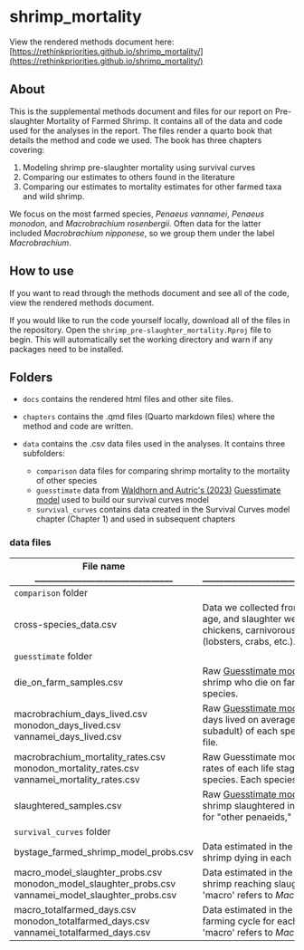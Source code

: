 # shrimp_mortality

View the rendered methods document here: [https://rethinkpriorities.github.io/shrimp_mortality/](https://rethinkpriorities.github.io/shrimp_mortality/)

## About
This is the supplemental methods document and files for our report on Pre-slaughter Mortality of Farmed Shrimp. It contains all of the data and code used for the analyses in the report.
The files render a quarto book that details the method and code we used. The book has three chapters covering:
1.  Modeling shrimp pre-slaughter mortality using survival curves
2.  Comparing our estimates to others found in the literature
3.  Comparing our estimates to mortality estimates for other farmed taxa and wild shrimp.

We focus on the most farmed species, *Penaeus vannamei*, *Penaeus monodon*, and *Macrobrachium rosenbergii*. Often data for the latter included *Macrobrachium nipponese*, so we group them under the label *Macrobrachium*.

## How to use
If you want to read through the methods document and see all of the code, view the rendered methods document.

If you would like to run the code yourself locally, download all of the files in the repository. Open the `shrimp_pre-slaughter_mortality.Rproj` file to begin. This will automatically set the working directory and warn if any packages need to be installed.

## Folders
- `docs` contains the rendered html files and other site files.

- `chapters` contains the .qmd files (Quarto markdown files) where the method and code are written.

- `data` contains the .csv data files used in the analyses. It contains three subfolders:
   - `comparison` data files for comparing shrimp mortality to the mortality of other species 
   - `guesstimate` data from [Waldhorn and Autric's (2023)](https://doi.org/10.31219/osf.io/b8n3t) [Guesstimate model](https://www.getguesstimate.com/models/21679) used to build our survival curves model
   - `survival_curves` contains data created in the Survival Curves model chapter (Chapter 1) and used in subsequent chapters

### data files 
| File name   ________________________________                                                                | Description _____________________________________________________________________                                                                           |
|------------------------------------------------------------------------------------------------------|----------------------------------------------------------------------------------------------------------------------------------------------------------------------------------------------------------------------------|
|                `comparison` folder                                   |                                                                                                                                                                                                                            |
| cross-species_data.csv                                                                               | Data we collected from the literature on mortality rates, slaughter age, and slaughter weight of other farmed species, including chickens, carnivorous fish, insects, and non-shrimp crustaceans (lobsters, crabs, etc.).  |
|               `guesstimate` folder                                                                              |                                                                                                                                                                                                                            |
| die_on_farm_samples.csv                                                                              | Raw [Guesstimate model](https://www.getguesstimate.com/models/21679) estimates (5000 samples) for the number of shrimp who die on farms (including pre-slaughter mortality) by species.                                                                                       |
| macrobrachium_days_lived.csv monodon_days_lived.csv vannamei_days_lived.csv                          | Raw [Guesstimate model](https://www.getguesstimate.com/models/21679) estimates (5000 samples) for the number of days lived on average for each life stage (larval, postlarval, juvenile-subadult) of each species analyzed. Each species is in a separate file.               |
| macrobrachium_mortality_rates.csv         monodon_mortality_rates.csv              vannamei_mortality_rates.csv           | Raw Guesstimate model estimates (5000 samples) for the mortality rates of each life stage (larval, postlarval, juvenile-subadult) of each species. Each species is in a separate file.                                         |
| slaughtered_samples.csv                                                                              | Raw [Guesstimate model](https://www.getguesstimate.com/models/21679) estimates (5000 samples) for the number of shrimp slaughtered in 2020 by species. The file includes estimates for "other penaeids," but that data is not analyzed here.                                      |
|              `survival_curves` folder                                                                |                                                                                                                                                                                                                            |
| bystage_farmed_shrimp_model_probs.csv                                                                | Data estimated in the Survival Curves chapter for the probability of a shrimp dying in each life stage. All three taxa are in one file.                                                                                 |
| macro_model_slaughter_probs.csv monodon_model_slaughter_probs.csv vannamei_model_slaughter_probs.csv | Data estimated in the Survival Curves chapter for the probability of a shrimp reaching slaughter age. Each species is in a separate file. 'macro' refers to *Macrobrachium*.                                                 |
| macro_totalfarmed_days.csv monodon_totalfarmed_days.csv vannamei_totalfarmed_days.csv                | Data estimated in the Survival Curves chapter for the length of the farming cycle for each species. Each species is in a separate file. 'macro' refers to *Macrobrachium*.                                                   |


